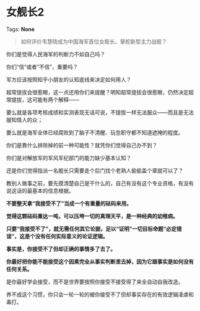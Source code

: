 # 女舰长2

Tags: **None**

> 如何评价韦慧晓成为中国海军首位女舰长，掌舵新型主力战舰？



你们是觉得人民海军的判断力不如自己吗？

你们“信“或者“不信”，重要吗？

军方应该按照知乎小朋友的认知底线来决定如何用人？

超常提拔会很惹眼，这一点还用你们来提醒？明知超常提拔会很惹眼，仍然决定超常提拔，这可能有两个解释——

要么就是各项考核成绩和实测表现无话可说，不提拔一样无法服众——而且是无法服知情人的众；

要么就是海军全体已经腐败到了脑子不清醒、玩忽职守都不知道遮掩的程度。

你们是靠什么排除掉的前一种可能性？就凭你们觉得自己办不到？

你们是对解放军的军风军纪部门的能力缺少基本认知？

还是你们觉得指派一名舰长只需要走个后门找个老熟人偷偷盖个章就可以了？

教别人做事之前，要先摸清楚自己是干什么的，自己有没有这个专业资格，有没有说这话的最基本的信息根据。

  


**不要整天拿“我接受不了”当成一个有重量的砝码来用。**

**觉得这颗砝码重达一吨，可以压垮一切的真理天平，是一种经典的幼稚病。**

**只要“我接受不了”，就无需任何其它论据，足以“证明”一切目标命题“必定错误”，这是个没有任何实际意义的论证逻辑。**

**事实是，你接受不了但却正确的事情多了去了。**

**你最好把你能不能接受这个因素完全从事实判断里去掉，因为它跟事实是如何没有任何关系。**

是你最好学会接受，而不是世界要按照你接受不接受得了来全自动自我改造。

养不成这个习惯，你只会一轮一轮的被你接受不了但却事实存在的有效逻辑凌虐和毒打。




